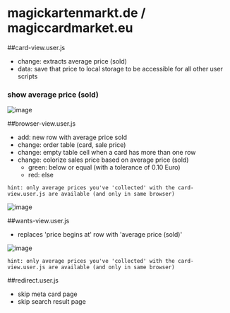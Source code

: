 # magickartenmarkt.de / magiccardmarket.eu

##card-view.user.js
+ change: extracts average price (sold) 
+ data: save that price to local storage to be accessible for all other user scripts

### show average price (sold)
![image](https://rawgithub.com/solygen/userscripts/master/doc/img/magickartenmarkt.de-cardview-001.jpg)


##browser-view.user.js
+ add: new row with average price sold
+ change: order table (card, sale price)
+ change: empty table cell when a card has more than one row 
+ change: colorize sales price based on average price (sold) 
  + green: below or equal (with a tolerance of 0.10 Euro)
  + red: else

```
hint: only average prices you've 'collected' with the card-view.user.js are available (and only in same browser)
```

![image](https://rawgithub.com/solygen/userscripts/master/doc/img/magickartenmarkt.de-browseview-001.jpg)


##wants-view.user.js
+ replaces 'price begins at' row with 'average price (sold)' 

![image](https://rawgithub.com/solygen/userscripts/master/doc/img/magickartenmarkt.de-wants-001.jpg)

```
hint: only average prices you've 'collected' with the card-view.user.js are available (and only in same browser)
```


##redirect.user.js
+ skip meta card page 
+ skip search result page